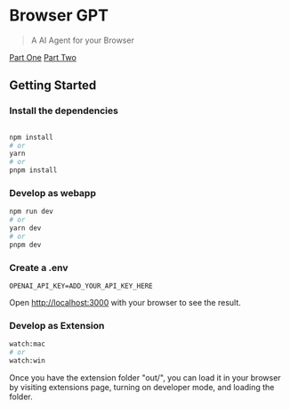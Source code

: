 # Browser GPT

> A AI Agent for your Browser

[Part One](https://blog.moikaslookout.com/p/lets-build-ai-agent-browser-part-1)
[Part Two](https://blog.moikaslookout.com/p/mastering-browser-agent-development-part-2-advanced-functionality-state-management)

## Getting Started

### Install the dependencies

```bash

npm install
# or
yarn
# or
pnpm install
```

### Develop as webapp

```bash
npm run dev
# or
yarn dev
# or
pnpm dev
```

### Create a .env
```
OPENAI_API_KEY=ADD_YOUR_API_KEY_HERE

```

Open [http://localhost:3000](http://localhost:3000) with your browser to see the result.

### Develop as Extension

```bash
watch:mac
# or
watch:win
```

Once you have the extension folder "out/", you can load it in your browser
by visiting extensions page, turning on developer mode, and loading the folder.
